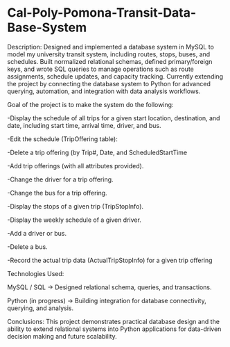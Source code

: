 # Cal-Poly-Pomona-Transit-Data-Base-System
Description:
Designed and implemented a database system in MySQL to model my university transit system, including routes, stops, buses, and schedules. Built normalized relational schemas, defined primary/foreign keys, and wrote SQL queries to manage operations such as route assignments, schedule updates, and capacity tracking. Currently extending the project by connecting the database system to Python for advanced querying, automation, and integration with data analysis workflows.

Goal of the project is to make the system do the following:

-Display the schedule of all trips for a given start location, destination, and date, including start time, arrival time, driver, and bus.
  
-Edit the schedule (TripOffering table):
  
-Delete a trip offering (by Trip#, Date, and ScheduledStartTime

-Add trip offerings (with all attributes provided).

-Change the driver for a trip offering.

-Change the bus for a trip offering.

-Display the stops of a given trip (TripStopInfo).

-Display the weekly schedule of a given driver.

-Add a driver or bus.

-Delete a bus.

-Record the actual trip data (ActualTripStopInfo) for a given trip offering

Technologies Used:

MySQL / SQL → Designed relational schema, queries, and transactions.

Python (in progress) → Building integration for database connectivity, querying, and analysis.

Conclusions:
This project demonstrates practical database design and the ability to extend relational systems into Python applications for data-driven decision making and future scalability.
